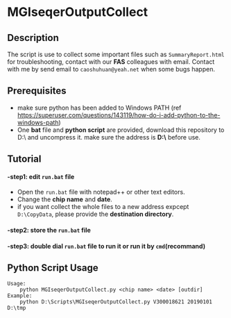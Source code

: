# MGIseqerOutputCollect 
## Description 
The script is use to collect some important files such as `SummaryReport.html` for troubleshooting, contact with our **FAS** colleagues with email.
Contact with me by send email to `caoshuhuan@yeah.net` when some bugs happen. 

## Prerequisites
- make sure python has been added to Windows PATH (ref https://superuser.com/questions/143119/how-do-i-add-python-to-the-windows-path)
- One **bat** file and **python script** are provided, download this repository to D:\ and uncompress it. make sure the address is **D:\\** before use. 

## Tutorial 
#### -step1: edit `run.bat` file
- Open the `run.bat` file with notepad++ or other text editors. 
- Change the **chip name** and **date**. 
- if you want collect the whole files to a new address expcept `D:\CopyData`, please provide the **destination directory**.  
#### -step2: store the `run.bat` file 
#### -step3: double dial `run.bat` file to run it or run it by `cmd`(recommand) 

## Python Script Usage
```
Usage:
	python MGIseqerOutputCollect.py <chip name> <date> [outdir]
Example:
	python D:\Scripts\MGIseqerOutputCollect.py V300018621 20190101 D:\tmp
```